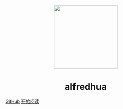 <p align="center">
<img src="https://ss0.bdstatic.com/70cFvHSh_Q1YnxGkpoWK1HF6hhy/it/u=2481424715,2807309609&fm=26&gp=0.jpg" width="200" height="200"/>
</p>
<h1 align="center">alfredhua</h1>

<!-- [常用资源](https://shimo.im/docs/MuiACIg1HlYfVxrj/) -->
[GitHub](https://github.com/alfredhua/document.git)
[开始阅读](./docs/desgin/README)
